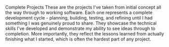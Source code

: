 Complete Projects
These are the projects I've taken from initial concept all the way through to working software. Each one represents a complete development cycle - planning, building, testing, and refining until I had something I was genuinely proud to share.
They showcase the technical skills I've developed and demonstrate my ability to see ideas through to completion. More importantly, they reflect the lessons learned from actually finishing what I started, which is often the hardest part of any project.
